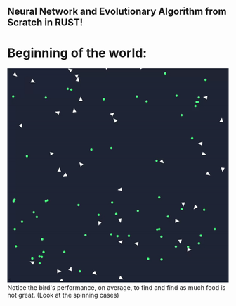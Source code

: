 ## Neural Network and Evolutionary Algorithm from Scratch in RUST!

# Beginning of the world:
![](https://github.com/sebastian9991/rustNeuralNetwork/blob/274317760675b332a612996c8e4451531be8b2ac/StartAlg.gif)
Notice the bird's performance, on average, to find and find as much food is not great. (Look at the spinning cases)
